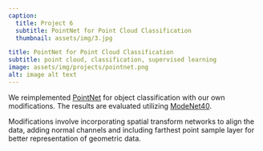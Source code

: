 ```yaml
---
caption:
  title: Project 6
  subtitle: PointNet for Point Cloud Classification
  thumbnail: assets/img/3.jpg

title: PointNet for Point Cloud Classification
subtitle: point cloud, classification, supervised learning
image: assets/img/projects/pointnet.png
alt: image alt text
---
```

We reimplemented [PointNet](https://arxiv.org/pdf/1612.00593.pdf) for object classification with our own modifications. The results are evaluated utilizing [ModeNet40](https://arxiv.org/pdf/1612.00593.pdf). <br>

Modifications involve incorporating spatial transform networks to align the data, adding normal channels and including farthest point sample layer for better representation of geometric data.

<!-- {:.list-inline}
- Date: January 2017
- Client: Explore
- Category: Graphic Design -->

